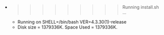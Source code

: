 * >>>>>>>>> Running install.sh ...
  * Running on SHELL=/bin/bash VER=4.3.30(1)-release
  * Disk size = 1379336K. Space Used = 1379336K.
